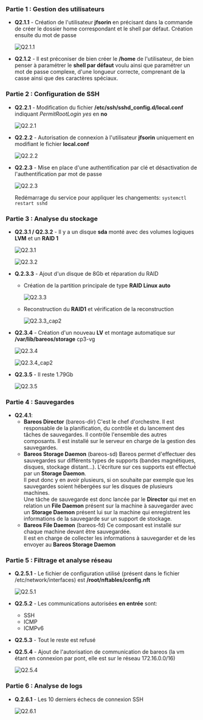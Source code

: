 ### Partie 1 : Gestion des utilisateurs

- **Q2.1.1** - Création de l'utilisateur **jfsorin** en précisant dans la commande de créer le dossier home correspondant et le shell par défaut. Création ensuite du mot de passe
  
  ![Q2.1.1](https://github.com/Waxausaurus/ImgStorage/blob/main/Checkpoint3_Exercice2/Q2.1.1.png?raw=true)
  
- **Q2.1.2** - Il est préconiser de bien créer le **/home** de l'utilisateur, de bien penser à paramétrer le **shell par défaut** voulu ainsi que paramétrer un mot de passe complexe, d'une longueur correcte, comprenant de la casse ainsi que des caractères spéciaux.
### Partie 2 : Configuration de SSH

- **Q2.2.1** - Modification du fichier **/etc/ssh/sshd_config.d/local.conf** indiquant _PermitRootLogin yes_ en **no**
  
  ![Q2.2.1](https://github.com/Waxausaurus/ImgStorage/blob/main/Checkpoint3_Exercice2/Q2.2.1.png?raw=true)
  
- **Q2.2.2** - Autorisation de connexion à l'utilisateur **jfsorin** uniquement en modifiant le fichier **local.conf**
  
  ![Q2.2.2](https://github.com/Waxausaurus/ImgStorage/blob/main/Checkpoint3_Exercice2/Q2.2.2.png?raw=true)
  
- **Q2.2.3** - Mise en place d'une authentification par clé et désactivation de l'authentification par mot de passe
  
  ![Q2.2.3](https://github.com/Waxausaurus/ImgStorage/blob/main/Checkpoint3_Exercice2/Q2.2.3.png?raw=true)
  
  
  Redémarrage du service pour appliquer les changements: ```systemctl restart sshd```

### Partie 3 : Analyse du stockage

- **Q2.3.1 / Q2.3.2** - Il y a un disque **sda** monté avec des volumes logiques **LVM**  et un **RAID 1**
  
  ![Q2.3.1](https://github.com/Waxausaurus/ImgStorage/blob/main/Checkpoint3_Exercice2/Q2.3.1.png?raw=true)
  
  
  ![Q2.3.2](https://github.com/Waxausaurus/ImgStorage/blob/main/Checkpoint3_Exercice2/Q2.3.2.png?raw=true)
  
- **Q.2.3.3** - Ajout d'un disque de 8Gb et réparation du RAID
	- Création de la partition principale de type **RAID Linux auto**
	  
	  ![Q2.3.3](https://github.com/Waxausaurus/ImgStorage/blob/main/Checkpoint3_Exercice2/Q2.3.3.png?raw=true)
	  
	- Reconstruction du **RAID1** et vérification de la reconstruction
		
		![Q2.3.3_cap2](https://github.com/Waxausaurus/ImgStorage/blob/main/Checkpoint3_Exercice2/Q2.3.3_cap2.png?raw=true)
		
- **Q2.3.4** - Création d'un nouveau **LV** et montage automatique sur **/var/lib/bareos/storage**
  cp3-vg
  
  ![Q2.3.4](https://github.com/Waxausaurus/ImgStorage/blob/main/Checkpoint3_Exercice2/Q2.3.4.png?raw=true)
  
  
  ![Q2.3.4_cap2](https://github.com/Waxausaurus/ImgStorage/blob/main/Checkpoint3_Exercice2/Q2.3.4_cap2.png?raw=true)
  
- **Q2.3.5** - Il reste 1.79Gb
  
  ![Q2.3.5](https://github.com/Waxausaurus/ImgStorage/blob/main/Checkpoint3_Exercice2/Q2.3.5.png?raw=true)

### Partie 4 : Sauvegardes

- **Q2.4.1**:
	- **Bareos Director** (bareos-dir) 
		C'est le chef d'orchestre. Il est responsable de la planification, du contrôle et du lancement des tâches de sauvegardes. Il contrôle l'ensemble des autres composants. Il est installé sur le serveur en charge de la gestion des sauvegardes.
	- **Bareos Storage Daemon**  (bareos-sd)
	    Bareos permet d'effectuer des sauvegardes sur différents types de supports (bandes magnétiques, disques, stockage distant...). L'écriture sur ces supports est effectué par un **Storage Daemon**.  
	    Il peut donc y en avoir plusieurs, si on souhaite par exemple que les sauvegardes soient hébergées sur les disques de plusieurs machines.  
	    Une tâche de sauvegarde est donc lancée par le **Director** qui met en relation un **File Daemon** présent sur la machine à sauvegarder avec un **Storage Daemon** présent lui sur la machine qui enregistrent les informations de la sauvegarde sur un support de stockage.
	- **Bareos File Daemon**  (bareos-fd)
	    Ce composant est installé sur chaque machine devant être sauvegardée.  
	    Il est en charge de collecter les informations à sauvegarder et de les envoyer au **Bareos Storage Daemon**

### Partie 5 : Filtrage et analyse réseau

- **Q.2.5.1** - Le fichier de configuration utilisé (présent dans le fichier /etc/network/interfaces) est **/root/nftables/config.nft**
  
  ![Q2.5.1](https://github.com/Waxausaurus/ImgStorage/blob/main/Checkpoint3_Exercice2/Q2.5.1.png?raw=true)
  
- **Q2.5.2** - Les communications autorisées **en entrée** sont:
	- SSH
	- ICMP
	- ICMPv6
- **Q2.5.3** - Tout le reste est refusé
- **Q2.5.4** - Ajout de l'autorisation de communication de bareos (la vm étant en connexion par pont, elle est sur le réseau 172.16.0.0/16)
  
  ![Q2.5.4](https://github.com/Waxausaurus/ImgStorage/blob/main/Checkpoint3_Exercice2/Q2.5.4.png?raw=true)
  

### Partie 6 : Analyse de logs

- **Q.2.6.1** - Les 10 derniers échecs de connexion SSH
  
  ![Q2.6.1](https://github.com/Waxausaurus/ImgStorage/blob/main/Checkpoint3_Exercice2/Q2.6.1.png?raw=true)
  